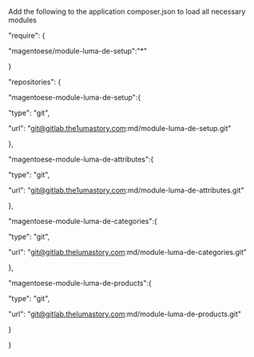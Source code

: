Add the following to the application composer.json to load all necessary modules


"require": {

"magentoese/module-luma-de-setup":"*"
	
 }

"repositories": {

"magentoese-module-luma-de-setup":{
            
"type": "git",
            
"url": "git@gitlab.the1umastory.com:md/module-luma-de-setup.git"

},

"magentoese-module-luma-de-attributes":{

"type": "git",

"url": "git@gitlab.the1umastory.com:md/module-luma-de-attributes.git"

},

"magentoese-module-luma-de-categories":{

"type": "git",

"url": "git@gitlab.thelumastory.com:md/module-luma-de-categories.git"

},

"magentoese-module-luma-de-products":{

"type": "git",

"url": "git@gitlab.thelumastory.com:md/module-luma-de-products.git"

}

}